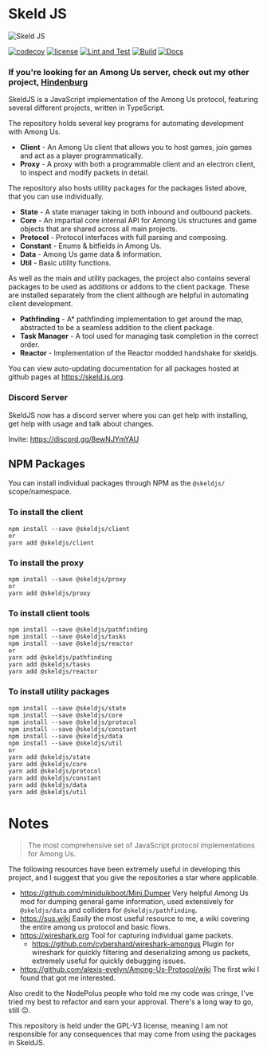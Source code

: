 # Skeld JS

![Skeld JS](https://raw.githubusercontent.com/SkeldJS/SkeldJS/master/asset/SkeldJSMain.png "Skeld JS")

[![codecov](https://codecov.io/gh/SkeldJS/SkeldJS/branch/master/graph/badge.svg?token=UHMXQNX805)](https://codecov.io/gh/SkeldJS/SkeldJS)
[![license](https://img.shields.io/github/license/SkeldJS/SkeldJS)](https://github.com/skeldjs/SkeldJS)
[![Lint and Test](https://github.com/skeldjs/SkeldJS/workflows/Lint%20&%20Test/badge.svg)](https://github.com/SkeldJS/SkeldJS/actions?query=workflow%3A%22Lint+%26+Test%22)
[![Build](https://github.com/skeldjs/SkeldJS/workflows/Build/badge.svg)](https://github.com/SkeldJS/SkeldJS/actions?query=workflow%3A%22Build%22)
[![Docs](https://github.com/skeldjs/SkeldJS/workflows/Docs/badge.svg)](https://skeld.js.org)

### If you're looking for an Among Us server, check out my other project, [Hindenburg](https://github.com/skeldjs/Hindenburg)

SkeldJS is a JavaScript implementation of the Among Us protocol, featuring several different projects, written in TypeScript.

The repository holds several key programs for automating development with Among Us.
* **Client** - An Among Us client that allows you to host games, join games and act as a player programmatically.
* **Proxy** - A proxy with both a programmable client and an electron client, to inspect and modify packets in detail.

The repository also hosts utility packages for the packages listed above, that you can use individually.
* **State** - A state manager taking in both inbound and outbound packets.
* **Core** - An impartial core internal API for Among Us structures and game objects that are shared across all main projects.
* **Protocol** - Protocol interfaces with full parsing and composing.
* **Constant** - Enums & bitfields in Among Us.
* **Data** - Among Us game data & information.
* **Util** - Basic utility functions.

As well as the main and utility packages, the project also contains several packages to be used as additions or addons to the client package. These are installed separately from the client although are helpful in automating client development.
* **Pathfinding** - A* pathfinding implementation to get around the map, abstracted to be a seamless addition to the client package.
* **Task Manager** - A tool used for managing task completion in the correct order.
* **Reactor** - Implementation of the Reactor modded handshake for skeldjs.

You can view auto-updating documentation for all packages hosted at github pages at https://skeld.js.org.

### Discord Server
SkeldJS now has a discord server where you can get help with installing, get help
with usage and talk about changes.

Invite: https://discord.gg/8ewNJYmYAU
## NPM Packages
You can install individual packages through NPM as the `@skeldjs/` scope/namespace.

### To install the client
```
npm install --save @skeldjs/client
or
yarn add @skeldjs/client
```

### To install the proxy
```
npm install --save @skeldjs/proxy
or
yarn add @skeldjs/proxy
```

### To install client tools
```
npm install --save @skeldjs/pathfinding
npm install --save @skeldjs/tasks
npm install --save @skeldjs/reactor
or
yarn add @skeldjs/pathfinding
yarn add @skeldjs/tasks
yarn add @skeldjs/reactor
```

### To install utility packages
```
npm install --save @skeldjs/state
npm install --save @skeldjs/core
npm install --save @skeldjs/protocol
npm install --save @skeldjs/constant
npm install --save @skeldjs/data
npm install --save @skeldjs/util
or
yarn add @skeldjs/state
yarn add @skeldjs/core
yarn add @skeldjs/protocol
yarn add @skeldjs/constant
yarn add @skeldjs/data
yarn add @skeldjs/util
```

# Notes
> The most comprehensive set of JavaScript protocol implementations for Among Us.

The following resources have been extremely useful in developing this project, and I suggest that you give the repositories a star where applicable.

* https://github.com/miniduikboot/Mini.Dumper Very helpful Among Us mod for dumping general game information, used extensively for `@skeldjs/data` and colliders for `@skeldjs/pathfinding`.
* https://sus.wiki Easily the most useful resource to me, a wiki covering the entire among us protocol and basic flows.
* https://wireshark.org Tool for capturing individual game packets.
  * https://github.com/cybershard/wireshark-amongus Plugin for wireshark for quickly filtering and deserializing among us packets, extremely useful for quickly debugging issues.
* https://github.com/alexis-evelyn/Among-Us-Protocol/wiki The first wiki I found that got me interested.

Also credit to the NodePolus people who told me my code was cringe, I've tried my best to refactor and earn your approval. There's a long way to go, still 😔.

This repository is held under the GPL-V3 license, meaning I am not responsible for any consequences that may come from using the packages in SkeldJS.
